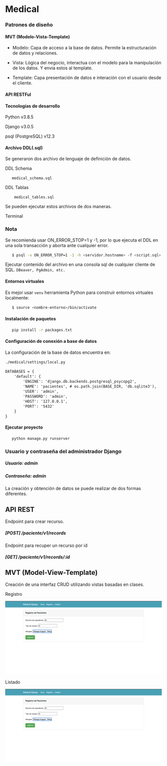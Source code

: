 
# Medical

### Patrones de diseño 

#### MVT (Modelo-Vista-Template)

* Modelo: Capa de acceso a la base de datos. Permite la estructuración de datos y relaciones.

* Vista: Lógica del negocio, interactua con el modelo para la manipulación de los datos. Y envia estos al template.

* Template: Capa presentación de datos e interación con el usuario desde el cliente.

#### API RESTFul

#### Tecnologías de desarrollo

Python v3.8.5

Django v3.0.5

psql (PostgreSQL) v12.3

#### Archivo DDL(.sql)

Se generaron dos archivo de lenguaje de definición de datos.

DDL Schema

```
   medical_schema.sql
```

DDL Tablas

```
    medical_tables.sql
```

Se pueden ejecutar estos archivos de dos maneras.

Terminal

### Nota

Se recomienda usar ON_ERROR_STOP=1 y -1, por lo que ejecuta el DDL en una sola transacción y aborta ante cualquier error.

```sh
   $ psql -v ON_ERROR_STOP=1 -1 -h <servidor.hostname> -f <script.sql> <basededatos>
```

Ejecutar contenido del archivo en una consola sql de cualquier cliente de SQL. ``` DBeaver, PgAdmin, etc. ```

#### Entornos virtuales

Es mejor usar ``` venv ``` herramienta Python para construir entornos virtuales localmente:

```sh 
   $ source <nombre-entorno>/bin/activate
```

#### Instalación de paquetes

``` sh
   pip install -r packages.txt
```

#### Configuración de conexión a base de datos

La configuración de la base de datos encuentra en:

```
./medical/settings/local.py
```

```
DATABASES = {
    'default': {
        'ENGINE': 'django.db.backends.postgresql_psycopg2',
        'NAME': 'pacientes', # os.path.join(BASE_DIR, 'db.sqlite3'),
        'USER': 'admin',
        'PASSWORD': 'admin',
        'HOST': '127.0.0.1',
        'PORT': '5432'
    }
}
```

#### Ejecutar proyecto

```sh
   python manage.py runserver
```

### Usuario y contraseña del administrador Django

##### Usuario: admin
##### Contraseña: admin

La creación y obtención de datos se puede realizar de dos formas diferentes.

## API REST

Endpoint para crear recurso.

##### [POST] /paciente/v1/records

Endpoint para recuper un recurso por id

##### [GET] /paciente/v1/records/:id

## MVT (Model-View-Template)

Creación de una interfaz CRUD utilizando vistas basadas en clases.

Registro

![alt text](./static/img/registro.png)

Listado

![alt text](./static/img/registro.png)